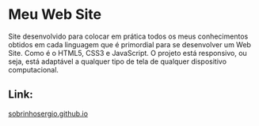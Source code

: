 # Meu Web Site

Site desenvolvido para colocar em prática todos os meus conhecimentos obtidos em cada linguagem que é primordial para se desenvolver um Web Site. Como é o HTML5, CSS3 e JavaScript. O projeto está responsivo, ou seja, está adaptável a qualquer tipo de tela de qualquer dispositivo computacional. 

## Link: 

<a href="https://sobrinhosergio.github.io">sobrinhosergio.github.io</a>